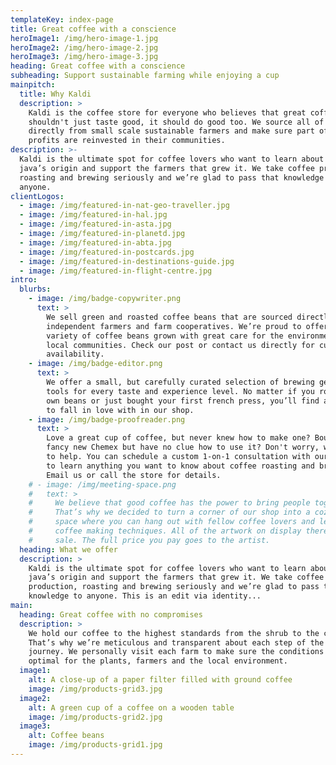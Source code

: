 ```yaml
---
templateKey: index-page
title: Great coffee with a conscience
heroImage1: /img/hero-image-1.jpg
heroImage2: /img/hero-image-2.jpg
heroImage3: /img/hero-image-3.jpg
heading: Great coffee with a conscience
subheading: Support sustainable farming while enjoying a cup
mainpitch:
  title: Why Kaldi
  description: >
    Kaldi is the coffee store for everyone who believes that great coffee
    shouldn't just taste good, it should do good too. We source all of our beans
    directly from small scale sustainable farmers and make sure part of the
    profits are reinvested in their communities.
description: >-
  Kaldi is the ultimate spot for coffee lovers who want to learn about their
  java’s origin and support the farmers that grew it. We take coffee production,
  roasting and brewing seriously and we’re glad to pass that knowledge to
  anyone.
clientLogos:
  - image: /img/featured-in-nat-geo-traveller.jpg
  - image: /img/featured-in-hal.jpg
  - image: /img/featured-in-asta.jpg
  - image: /img/featured-in-planetd.jpg
  - image: /img/featured-in-abta.jpg
  - image: /img/featured-in-postcards.jpg
  - image: /img/featured-in-destinations-guide.jpg
  - image: /img/featured-in-flight-centre.jpg
intro:
  blurbs:
    - image: /img/badge-copywriter.png
      text: >
        We sell green and roasted coffee beans that are sourced directly from
        independent farmers and farm cooperatives. We’re proud to offer a
        variety of coffee beans grown with great care for the environment and
        local communities. Check our post or contact us directly for current
        availability.
    - image: /img/badge-editor.png
      text: >
        We offer a small, but carefully curated selection of brewing gear and
        tools for every taste and experience level. No matter if you roast your
        own beans or just bought your first french press, you’ll find a gadget
        to fall in love with in our shop.
    - image: /img/badge-proofreader.png
      text: >
        Love a great cup of coffee, but never knew how to make one? Bought a
        fancy new Chemex but have no clue how to use it? Don't worry, we’re here
        to help. You can schedule a custom 1-on-1 consultation with our baristas
        to learn anything you want to know about coffee roasting and brewing.
        Email us or call the store for details.
    # - image: /img/meeting-space.png
    #   text: >
    #     We believe that good coffee has the power to bring people together.
    #     That’s why we decided to turn a corner of our shop into a cozy meeting
    #     space where you can hang out with fellow coffee lovers and learn about
    #     coffee making techniques. All of the artwork on display there is for
    #     sale. The full price you pay goes to the artist.
  heading: What we offer
  description: >
    Kaldi is the ultimate spot for coffee lovers who want to learn about their
    java’s origin and support the farmers that grew it. We take coffee
    production, roasting and brewing seriously and we’re glad to pass that
    knowledge to anyone. This is an edit via identity...
main:
  heading: Great coffee with no compromises
  description: >
    We hold our coffee to the highest standards from the shrub to the cup.
    That’s why we’re meticulous and transparent about each step of the coffee’s
    journey. We personally visit each farm to make sure the conditions are
    optimal for the plants, farmers and the local environment.
  image1:
    alt: A close-up of a paper filter filled with ground coffee
    image: /img/products-grid3.jpg
  image2:
    alt: A green cup of a coffee on a wooden table
    image: /img/products-grid2.jpg
  image3:
    alt: Coffee beans
    image: /img/products-grid1.jpg
---
```

